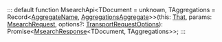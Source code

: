 :::
default function MsearchApi<TDocument = unknown, TAggregations = Record<[AggregateName](./AggregateName.md), [AggregationsAggregate](./AggregationsAggregate.md)>>(this: [That](./That.md), params: [MsearchRequest](./MsearchRequest.md), options?: [TransportRequestOptions](./TransportRequestOptions.md)): Promise<[MsearchResponse](./MsearchResponse.md)<TDocument, TAggregations>>;
:::

